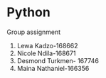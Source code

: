 # Python
Group assignment

1. Lewa Kadzo-168662
2. Nicole Ndila-168671
3. Desmond Turkmen- 167746
4. Maina Nathaniel-166356
